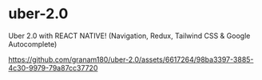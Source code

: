 # uber-2.0
 Uber 2.0 with REACT NATIVE! (Navigation, Redux, Tailwind CSS & Google Autocomplete)


https://github.com/granam180/uber-2.0/assets/6617264/98ba3397-3885-4c30-9979-79a87cc37720

